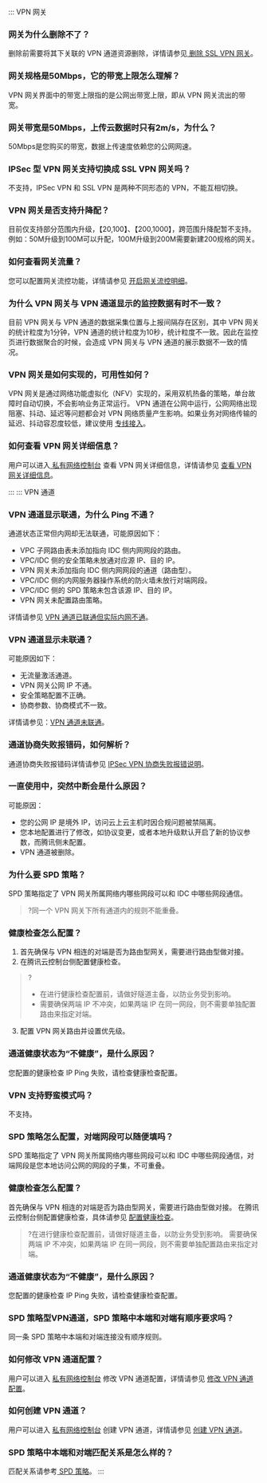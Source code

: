 <dx-tabs>
::: VPN 网关
  
[](id:01)
### 网关为什么删除不了？
删除前需要将其下关联的 VPN 通道资源删除，详情请参见[ 删除 SSL VPN 网关](https://cloud.tencent.com/document/product/554/63713)。

[](id:02)
### 网关规格是50Mbps，它的带宽上限怎么理解？
VPN 网关界面中的带宽上限指的是公网出带宽上限，即从 VPN 网关流出的带宽。

[](id:03)
### 网关带宽是50Mbps，上传云数据时只有2m/s，为什么？
50Mbps是您购买的带宽，数据上传速度依赖您的公网网速。

[](id:04)
### IPSec 型 VPN 网关支持切换成 SSL VPN 网关吗？
不支持，IPSec VPN 和 SSL VPN 是两种不同形态的 VPN，不能互相切换。

[](id:05)
### VPN 网关是否支持升降配？
目前仅支持部分范围内升级，【20,100】、【200,1000】，跨范围升降配暂不支持。例如：50M升级到100M可以升配，100M升级到200M需要新建200规格的网关。

[](id:06)
### 如何查看网关流量？
您可以配置网关流控功能，详情请参见 [开启网关流控明细](https://cloud.tencent.com/document/product/554/19001)。


  
[](id:07)
### 为什么 VPN 网关与 VPN 通道显示的监控数据有时不一致？
目前 VPN 网关与 VPN 通道的数据采集位置与上报间隔存在区别，其中 VPN 网关的统计粒度为1分钟，VPN 通道的统计粒度为10秒，统计粒度不一致。因此在监控页进行数据聚合的时候，会造成 VPN 网关与 VPN 通道的展示数据不一致的情况。

[](id:08)
### VPN 网关是如何实现的，可用性如何？
VPN 网关是通过网络功能虚拟化（NFV）实现的，采用双机热备的策略，单台故障时自动切换，不会影响业务正常运行。
VPN 通道在公网中运行，公网网络出现阻塞、抖动、延迟等问题都会对 VPN 网络质量产生影响。如果业务对网络传输的延迟、抖动容忍度较低，建议使用 [专线接入](https://cloud.tencent.com/document/product/216)。

[](id:09)
### 如何查看 VPN 网关详细信息？
用户可以进入[ 私有网络控制台](https://console.cloud.tencent.com/vpc/vpc?rid=1) 查看 VPN 网关详细信息，详情请参见 [查看 VPN 网关详细信息](https://cloud.tencent.com/document/product/554/18999)。






:::
::: VPN 通道
[](id:10)
### VPN 通道显示联通，为什么 Ping 不通？
通道状态正常但内网却无法联通，可能原因如下：
- VPC 子网路由表未添加指向 IDC 侧内网网段的路由。
- VPC/IDC 侧的安全策略未放通对应源 IP、目的 IP。
- VPN 网关未添加指向 IDC 侧内网网段的通道（路由型）。
- VPC/IDC 侧的内网服务器操作系统的防火墙未放行对端网段。
- VPC/IDC 侧的 SPD 策略未包含该源 IP、目的 IP。
- VPN 网关未配置路由策略。

详情请参见 [VPN 通道已联通但实际内网不通](https://cloud.tencent.com/document/product/554/53173)。

[](id:11)
### VPN 通道显示未联通？
可能原因如下：
- 无流量激活通道。
- VPN 网关公网 IP 不通。
- 安全策略配置不正确。
- 协商参数、协商模式不一致。

详情请参见：[VPN 通道未联通](https://cloud.tencent.com/document/product/554/53161)。

[](id:12)
### 通道协商失败报错码，如何解析？
通道协商失败报错码详情请参见 [IPSec VPN 协商失败报错说明](https://cloud.tencent.com/document/product/554/79960)。

[](id:13)
### 一直使用中，突然中断会是什么原因？
可能原因：
- 您的公网 IP 是境外 IP，访问云上云主机时因合规问题被禁隔离。
- 您本地配置进行了修改，如协议变更，或者本地升级默认开启了新的协议参数，而腾讯侧未配置。
- VPN 通道被删除。

[](id:14)
### 为什么要 SPD 策略？
SPD 策略指定了 VPN 网关所属网络内哪些网段可以和 IDC 中哪些网段通信。
>?同一个 VPN 网关下所有通道内的规则不能重叠。
>

[](id:15)
### 健康检查怎么配置？
1. 首先确保与 VPN 相连的对端是否为路由型网关，需要进行路由型做对接。
2. 在腾讯云控制台侧配置健康检查。
>?
>- 在进行健康检查配置前，请做好隧道主备，以防业务受到影响。
>- 需要确保两端 IP 不冲突，如果两端 IP 在同一网段，则不需要单独配置路由来指定对端。
>
3. 配置 VPN 网关路由并设置优先级。

[](id:16)
### 通道健康状态为“不健康”，是什么原因？
您配置的健康检查 IP Ping 失败，请检查健康检查配置。




[](id:17)
### VPN 支持野蛮模式吗？
不支持。

[](id:18)
### SPD 策略怎么配置，对端网段可以随便填吗？
SPD 策略指定了 VPN 网关所属网络内哪些网段可以和 IDC 中哪些网段通信，对端网段是您本地访问公网的网段的子集，不可重叠。

[](id:19)
### 健康检查怎么配置？
首先确保与 VPN 相连的对端是否为路由型网关，需要进行路由型做对接。
在腾讯云控制台侧配置健康检查，具体请参见 [配置健康检查](https://cloud.tencent.com/document/product/554/70209)。
>?在进行健康检查配置前，请做好隧道主备，以防业务受到影响。
>需要确保两端 IP 不冲突，如果两端 IP 在同一网段，则不需要单独配置路由来指定对端。
>

[](id:20)
### 通道健康状态为“不健康”，是什么原因？
您配置的健康检查 IP Ping 失败，请检查健康检查配置。

[](id:21)
### SPD 策略型VPN通道，SPD 策略中本端和对端有顺序要求吗？
同一条 SPD 策略中本端和对端连接没有顺序规则。

[](id:22)
### 如何修改 VPN 通道配置？
用户可以进入 [私有网络控制台](https://console.cloud.tencent.com/vpc/vpc?rid=1) 修改 VPN 通道配置，详情请参见 [修改 VPN 通道配置](https://cloud.tencent.com/document/product/554/19000)。


[](id:23)
### 如何创建 VPN 通道？
用户可以进入 [私有网络控制台](https://console.cloud.tencent.com/vpc/vpc?rid=1) 创建 VPN 通道，详情请参见 [创建 VPN 通道](https://cloud.tencent.com/document/product/554/18991)。

[](id:24)
### SPD 策略中本端和对端匹配关系是怎么样的？
匹配关系请参考[ SPD 策略](https://cloud.tencent.com/document/product/554/52864#ipsecvpnspd)。
:::
</dx-tabs>

